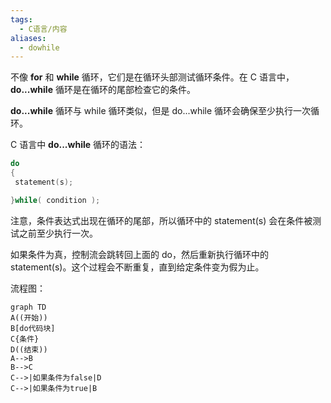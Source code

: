 ```yaml
---
tags:
  - C语言/内容
aliases:
  - dowhile
---
```

不像 **for** 和 **while** 循环，它们是在循环头部测试循环条件。在 C 语言中，**do...while** 循环是在循环的尾部检查它的条件。

 **do...while** 循环与 while 循环类似，但是 do...while 循环会确保至少执行一次循环。

 C 语言中 **do...while** 循环的语法：

 ```c
 do
 {
  statement(s);
 
 }while( condition );
 ```

 注意，条件表达式出现在循环的尾部，所以循环中的 statement(s) 会在条件被测试之前至少执行一次。

 如果条件为真，控制流会跳转回上面的 do，然后重新执行循环中的 statement(s)。这个过程会不断重复，直到给定条件变为假为止。

 流程图：

 ```mermaid
 graph TD
 A((开始))
 B[do代码块]
 C{条件}
 D((结束))
 A-->B
 B-->C
 C-->|如果条件为false|D
 C-->|如果条件为true|B
 ```
 